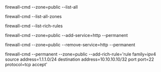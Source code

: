 firewall-cmd  --zone=public --list-all

firewall-cmd   --list-all-zones

firewall-cmd --list-rich-rules

firewall-cmd --zone=public --add-service=http --permanent

firewall-cmd --zone=public --remove-service=http --permanent

firewall-cmd --permanent --zone=public --add-rich-rule='rule family=ipv4 source address=1.1.1.0/24 destination address=10.10.10.10/32 port port=22 protocol=tcp accept'